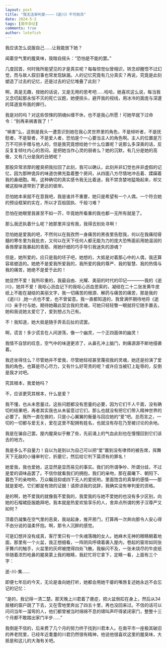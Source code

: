 ```yaml
---
layout: post
title: "我无法审判爱————《逝川》不可倒流"
date: 2024-5-2
tags: [南平杂记]
comments: true
author: lotefish
---
```


我应该怎么说服自己……让我能放下她？

闻着空气里的腥臭味，我暗自摇头：“恐怕是不能的罢。”

几度回首，何时我所能望见的才是真实呢？每每惊觉似曾相识，转念却醒悟不过幻觉，而与故人叙旧事也常发现缺漏。人的记忆究竟有几分真实？再说，究竟是此刻塑造了过去的记忆，还是过去的记忆堆叠了此刻？

啊，真是无趣，按她的话说，又是无用的思考吧……哈哈，她喜欢这么说，每当我又念叨起那永恒不灭的死亡议题，她便扭头，避开我的视线，用冰冷的面庞与深邃的耳道宣布我的罪行。

我是对的吗？对这些惊悚的阴魂纠缠不休，也不是我心所愿！可她早就下过命令：“别再来祸害我了！”

“祸害”么，这倒是我头一遭意识到她在我心灵世界里的角色，不是倾听者，不是抚慰者，不是智者，不是爱人者，恐怕是个一心要当主人的角色啊。主人的位置是万万不可拱手赠与他人的，但是我究竟想给她个什么位置呢？说那么多深奥的话，反反复复倾吐内心的苦闷，是把她当作心灵的弱者么？她的沉默，有几分是她的高傲，又有几分是我的丑陋呢？

那股异常浓厚的腥臭把我拉回了此刻，我可以确认，此刻并非幻觉也并非虚假的记忆，因为那种诡异的味道仿佛充盈着整个房间，从四面八方尽情地冲击着、蹂躏着我的鼻细胞。啊，这种确切的真实感令我无比着迷，我不禁贪婪地猛吸起来，却又被这股味道带到了更远的彼岸。

恐怕她本来就不在意我吧，我是谁并不重要，她只是希望有一个人偶，一个符合她的预设框架的实在，所以才百般固执、千般刁难？

恐怕在她眼里我甚至不如一芥，毕竟她所看重的我也都一无所有就是了。

那么我还执着什么呢？她那里并没有我，我得去别处寻啊！

恐怕她是爱我的吧，不然何以在我孜然一身痛苦的黑夜里告慰我，何以在我痛彻骨髓的寒冬里为我批衣，又何以在天下任何人都无能为力的庞大恐怖面前用她温润的香唇摩挲我暴起的青筋、用她纤细的巧手导引我迷失的游魂？

但是，她所爱的，应只是我的坯子吧，她想的，大抵是对着那心中的人偶，我还算容易塑造的。她绝不是爱我所爱我的，我所爱的我的尊严、我的智慧、我的热情与我的痛苦，她绝不是爱于此的！

她显然不爱！我所珍重的，我最自由、光耀、美丽的时代的印记————我的《逝川》，她并不爱！我呕心沥血记下的我呕心沥血思索的，凝结在二十二张发黄牛皮纸上不能在凝结的美丽文字，我一切痛苦的根源、解药与痛苦的痛苦，那是我的《逝川》,她一点也不爱，也不曾留意。我一直都知道的，我曾满怀期待地将《逝川》亲手付与她，期待她藉此契合我的灵魂，可她只轻轻瞥一眼就将它随手置去，她和我说她太爱它了，爱到想占为己有。

不！我知道，她大抵是随手弄丢后扯的谎罢。

啊，谎言！多少谎言在人间游荡，像一个幽灵，一个正四面体的幽灵！

我情不自禁的叹息，空气中的味道更浓了，从鼻孔冲上脑门，刺痛源源不断地侵袭着。

我还坐得住么？尽管她并不爱我，尽管她轻视甚至蔑视我的灵魂，她还是扮演了爱我的角色，也算是尽心尽力，又有什么好苛责的呢？或许应当被钉上耻辱的，反倒是我才对吧。

究其根本，我爱她吗？

不，应该更究其根本，什么是爱？

我不懂，也从未思量过。这些问题都没有思量的必要，因为它们千人千面，没有确切的结果吧，再者其实我也从未留意过它们，那么也就没有把它们带入精神世界的必要了。我所一直在做的，只是小心翼翼的衡量与回应她的“爱”吧。总而言之，一切的一切都与爱无关，爱在这里不配拥有姓名，也就没有存在乃至被讨论的余地。

我是在骗自己罢。屋内腥臭似乎散了些，先前涌上的气血此刻也在慢慢回到它们该去的地方。

我是多么不自量力！自以为是到以为自己可以把“爱”置到没有律师的被告席，挥舞天下无敌的小锤审判它，折磨它，然后给它判下莫须有的罪名！

她爱我，我也爱她，这显然是显而易见的事实。我们的所谓争吵、所谓分歧，不过是爱的调味品罢了。不信你就看我们的拥抱，我们的亲吻，那在晨曦下、朝阳下、暮色下的亲吻哟，万众瞩目抑或四下无人的爱抚哟，里面饱含的真挚的感情——那就是爱吧，它们都是有效的证据！请原谅我的说辞，我确实没有审判爱的资格。

是的啊，她不爱我的就像我不爱我的，我爱我的与她不爱她的也没有多少区别，向她的石榴裙臣服跪拜吧，我本就是热爱欢愉享乐的人，舍弃点所谓的男子汉尊严又如何？

顶着仍凝集在空气里的恶臭，我站起身，推开房门，打算再一次奔向那令人安心得不由分说的温柔怀抱。啊，那令人沉醉的感觉。

可是幻想并没有成真，客厅里只有一个失魂落魄的女人。她麻木无神的眼睛朝着地面，那里有一个火盆，我正想细看，一阵阴风呼啸着袭入屋内，卷起的窗帘如同张牙舞爪的触手，火盆里的灰烬被搅得四处飞散。我躲闪不及，一张未烧尽的牛皮纸伴随着浓烈呛鼻的腥臭蒙上我的眼睛，我赶忙将它拿下，定睛一看，上面有三个字：

逝-川-集……

即便七年后的今天，无论是谁向她打听，她都会用她干瘪的嘴唇复述她永远不会忘记的记忆：

“是的，我记得一清二楚。那天晚上川君着了癔症，把火盆倒扣在身上，然后从34层楼的窗户跳了下去，又在雪地里奔出了四五十里，再也没回来过。不信的话可以问问当年一溜弯的人，他们都曾被当时绵绵不息的啸叫声吓得紧闭家门，整整十三个月都不敢踏出家门半步……”

我倒是不信的，后来费了几个月的努力终于找到川君本人。在南平市一座极其破旧的养老院里，已经年近耄耋的川君仍然很有精神，他说他很喜欢这里的腥臭味，大抵是和这儿的大海有关吧。
